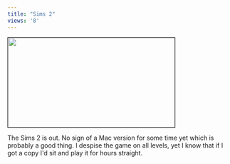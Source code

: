 ```yaml
---
title: "Sims 2"
views: '8'
---
```

<p><a href="http://www.penny-arcade.com/view.php3?date=2004-09-27"><img src="http://www.penny-arcade.com/images/2004/20040927l.jpg" width="375" height="201" border="1"></a></p>
<p>The Sims 2 is out.  No sign of a Mac version for some time yet which is probably a good thing.  I despise the game on all levels, yet I know that if I got a copy I'd sit and play it for hours straight.</p>
